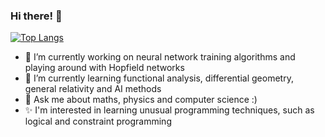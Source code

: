 ### Hi there! 👋
[![Top Langs](https://github-readme-stats.vercel.app/api/top-langs/?username=integraledelebesgue&theme=dark&hide=CMake,MakeFile,Shell,Java)](https://github.com/anuraghazra/github-readme-stats)
<!--
**integraledelebesgue/integraledelebesgue** is a ✨ _special_ ✨ repository because its `README.md` (this file) appears on your GitHub profile.-->

- 🔭 I’m currently working on neural network training algorithms and playing around with Hopfield networks
- 🌱 I’m currently learning functional analysis, differential geometry, general relativity and AI methods 
- 💬 Ask me about maths, physics and computer science :)
- ✨ I'm interested in learning unusual programming techniques, such as logical and constraint programming
